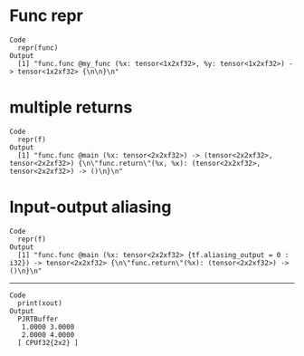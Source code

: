 # Func repr

    Code
      repr(func)
    Output
      [1] "func.func @my_func (%x: tensor<1x2xf32>, %y: tensor<1x2xf32>) -> tensor<1x2xf32> {\n\n}\n"

# multiple returns

    Code
      repr(f)
    Output
      [1] "func.func @main (%x: tensor<2x2xf32>) -> (tensor<2x2xf32>, tensor<2x2xf32>) {\n\"func.return\"(%x, %x): (tensor<2x2xf32>, tensor<2x2xf32>) -> ()\n}\n"

# Input-output aliasing

    Code
      repr(f)
    Output
      [1] "func.func @main (%x: tensor<2x2xf32> {tf.aliasing_output = 0 : i32}) -> tensor<2x2xf32> {\n\"func.return\"(%x): (tensor<2x2xf32>) -> ()\n}\n"

---

    Code
      print(xout)
    Output
      PJRTBuffer 
       1.0000 3.0000
       2.0000 4.0000
      [ CPUf32{2x2} ] 


